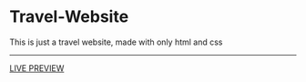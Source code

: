 # Travel-Website
This is just  a travel website, made with only html and css

-----

[LIVE PREVIEW](https://mdshakib007.github.io/Travel-Website/)
